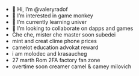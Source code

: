 - 👋 Hi, I’m @valeryradof
- 👀 I’m interested in game monkey
- 🌱 I’m currently learning univer
- 💞️ I’m looking to collaborate on dapps and games
- Che che, mister che master soon subedei
- mint and creat clime phone prices
- camelot education advokat reward
- i am molodec and krasaucheg
- 27 marth Rom 2FA factory fan zone
- overtime soon creamer camel & camey milovich
